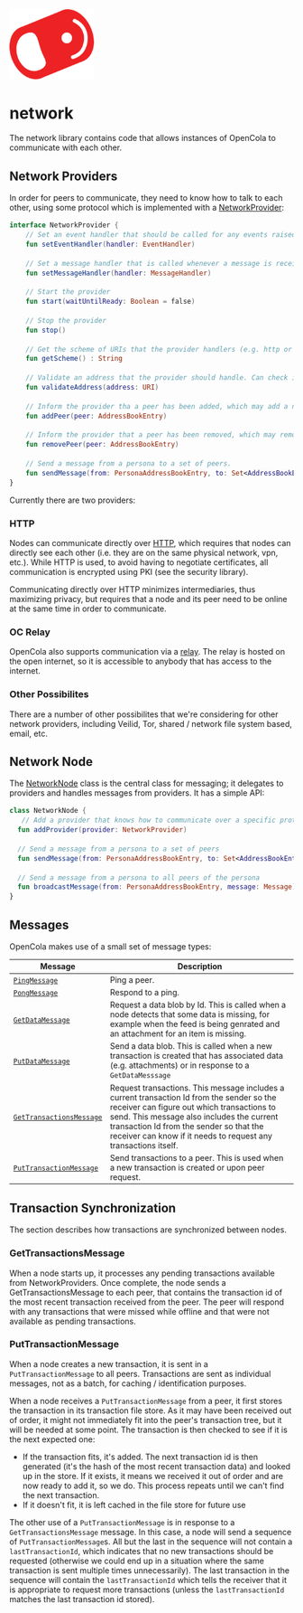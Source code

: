 <img src="../../../img/pull-tab.svg" width="150" />

# network

The network library contains code that allows instances of OpenCola to communicate with each other. 

## Network Providers
In order for peers to communicate, they need to know how to talk to each other, using some protocol which is implemented with a [NetworkProvider](./src/main/kotlin/io/opencola/network/providers/NetworkProvider.kt):

```kotlin
interface NetworkProvider {
    // Set an event handler that should be called for any events raised by the provider (e.g. NO_PENDING_MESSAGES). 
    fun setEventHandler(handler: EventHandler)

    // Set a message handler that is called whenever a message is received by the provider
    fun setMessageHandler(handler: MessageHandler)

    // Start the provider
    fun start(waitUntilReady: Boolean = false)

    // Stop the provider
    fun stop()

    // Get the scheme of URIs that the provider handlers (e.g. http or ocr)
    fun getScheme() : String

    // Validate an address that the provider should handle. Can check if the remote server is valid.
    fun validateAddress(address: URI)

    // Inform the provider tha a peer has been added, which may add a new remote connection.
    fun addPeer(peer: AddressBookEntry)

    // Inform the provider that a peer has been removed, which may remove a remote connection
    fun removePeer(peer: AddressBookEntry)

    // Send a message from a persona to a set of peers. 
    fun sendMessage(from: PersonaAddressBookEntry, to: Set<AddressBookEntry>, message: Message)
}
```

Currently there are two providers: 

### HTTP
 
 Nodes can communicate directly over [HTTP](./src/main/kotlin/io/opencola/network/providers/http/HttpNetworkProvider.kt), which requires that nodes can directly see each other (i.e. they are on the same physical network, vpn, etc.). While HTTP is used, to avoid having to negotiate certificates, all communication is encrypted using PKI (see the security library). 

 Communicating directly over HTTP minimizes intermediaries, thus maximizing privacy, but requires that a node and its peer need to be online at the same time in order to communicate.

 ### OC Relay

OpenCola also supports communication via a [relay](./src/main/kotlin/io/opencola/network/providers/relay/OCRelayNetworkProvider.kt). The relay is hosted on the open internet, so it is accessible to anybody that has access to the internet. 

### Other Possibilites

There are a number of other possibilites that we're considering for other network providers, including Veilid, Tor, shared / network file system based, email, etc.


## Network Node

The [NetworkNode](./src/main/kotlin/io/opencola/network/NetworkNode.kt) class is the central class for messaging;  it delegates to providers and handles messages from providers. It has a simple API:

```kotlin
class NetworkNode {
   // Add a provider that knows how to communicate over a specific protocol
  fun addProvider(provider: NetworkProvider)

  // Send a message from a persona to a set of peers
  fun sendMessage(from: PersonaAddressBookEntry, to: Set<AddressBookEntry>, message: Message) 
 
  // Send a message from a persona to all peers of the persona
  fun broadcastMessage(from: PersonaAddressBookEntry, message: Message)
}
```




## Messages

OpenCola makes use of a small set of message types:

|Message|Description|
|-------|-----------|
|[```PingMessage```](./src/main/kotlin/io/opencola/network/message/PingMessage.kt)|Ping a peer.|
|[```PongMessage```](./src/main/kotlin/io/opencola/network/message/PongMessage.kt.kt)|Respond to a ping.|
|[```GetDataMessage```](./src/main/kotlin/io/opencola/network/message/GetDataMessage.kt)|Request a data blob by Id. This is called when a node detects that some data is missing, for example when the feed is being genrated and an attachment for an item is missing.|
|[```PutDataMessage```](./src/main/kotlin/io/opencola/network/message/PutDataMessage.kt)|Send a data blob. This is called when a new transaction is created that has associated data (e.g. attachments) or in response to a ```GetDataMesssage```|
|[```GetTransactionsMessage```](./src/main/kotlin/io/opencola/network/message/GetTransactionsMessage.kt)|Request transactions. This message includes a current transaction Id from the sender so the receiver can figure out which transactions to send. This message also includes the current transaction Id from the sender so that the receiver can know if it needs to request any transactions itself.|
|[```PutTransactionMessage```](./src/main/kotlin/io/opencola/network/message/PutTransactionMessage.kt)|Send transactions to a peer. This is used when a new transaction is created or upon peer request.|

## Transaction Synchronization

The section describes how transactions are synchronized between nodes.

### GetTransactionsMessage

When a node starts up, it processes any pending transactions available from
NetworkProviders. Once complete, the node sends a GetTransactionsMessage to
each peer, that contains the transaction id of the most recent transaction
received from the peer. The peer will respond with any transactions that were
missed while offline and that were not available as pending transactions.

### PutTransactionMessage

When a node creates a new transaction, it is sent in a ```PutTransactionMessage```
to all peers. Transactions are sent as individual messages, not as a batch, for
caching / identification purposes.

When a node receives a ```PutTransactionMessage``` from a peer, it first stores the 
transaction in its transaction file store. As it may have been received out of
order, it might not immediately fit into the peer's transaction tree, but it 
will be needed at some point. The transaction is then checked to see if it is 
the next expected one:

- If the transaction fits, it's added. The next transaction id is then generated 
(it's the hash of the most recent transaction data) and looked up in the
store. If it exists, it means we received it out of order and are now ready to
add it, so we do. This process repeats until we can't find the next transaction.
- If it doesn't fit, it is left cached in the file store for future use

The other use of a ```PutTransactionMessage``` is in response to a 
```GetTransactionsMessage``` message. In this case, a node will send a sequence of 
```PutTransactionMessage```s. All but the last in the sequence will not contain
a ```lastTransactionId```, which indicates that no new transactions should 
be requested (otherwise we could end up in a situation where the same 
transaction is sent multiple times unnecessarily). The last transaction in the
sequence will contain the ```lastTransactionId``` which tells the receiver that
it is appropriate to request more transactions (unless the 
```lastTransactionId``` matches the last transaction id stored). 
